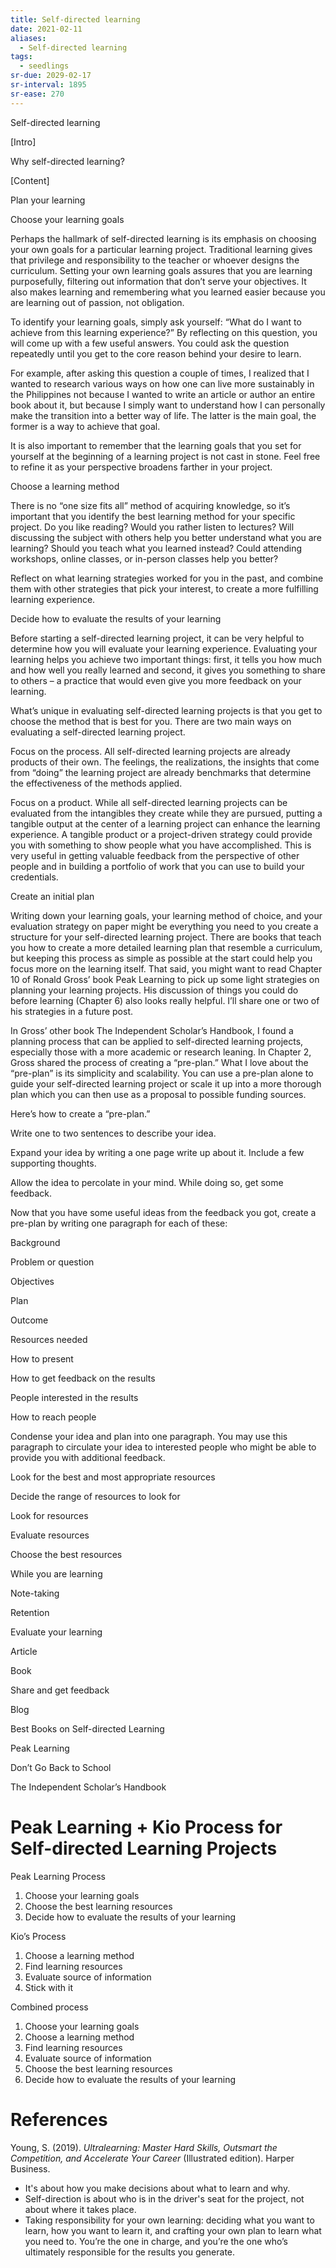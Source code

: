 ```yaml
---
title: Self-directed learning
date: 2021-02-11
aliases:
  - Self-directed learning
tags:
  - seedlings
sr-due: 2029-02-17
sr-interval: 1895
sr-ease: 270
---
```

Self-directed learning

[Intro]

Why self-directed learning?

[Content]

Plan your learning

Choose your learning goals

Perhaps the hallmark of self-directed learning is its emphasis on choosing your own goals for a particular learning project. Traditional learning gives that privilege and responsibility to the teacher or whoever designs the curriculum. Setting your own learning goals assures that you are learning purposefully, filtering out information that don’t serve your objectives. It also makes learning and remembering what you learned easier because you are learning out of passion, not obligation.

To identify your learning goals, simply ask yourself: “What do I want to achieve from this learning experience?” By reflecting on this question, you will come up with a few useful answers. You could ask the question repeatedly until you get to the core reason behind your desire to learn.

For example, after asking this question a couple of times, I realized that I wanted to research various ways on how one can live more sustainably in the Philippines not because I wanted to write an article or author an entire book about it, but because I simply want to understand how I can personally make the transition into a better way of life. The latter is the main goal, the former is a way to achieve that goal.

It is also important to remember that the learning goals that you set for yourself at the beginning of a learning project is not cast in stone. Feel free to refine it as your perspective broadens farther in your project.

Choose a learning method

There is no “one size fits all” method of acquiring knowledge, so it’s important that you identify the best learning method for your specific project. Do you like reading? Would you rather listen to lectures? Will discussing the subject with others help you better understand what you are learning? Should you teach what you learned instead? Could attending workshops, online classes, or in-person classes help you better?

Reflect on what learning strategies worked for you in the past, and combine them with other strategies that pick your interest, to create a more fulfilling learning experience.

Decide how to evaluate the results of your learning

Before starting a self-directed learning project, it can be very helpful to determine how you will evaluate your learning experience. Evaluating your learning helps you achieve two important things: first, it tells you how much and how well you really learned and second, it gives you something to share to others – a practice that would even give you more feedback on your learning.

What’s unique in evaluating self-directed learning projects is that you get to choose the method that is best for you. There are two main ways on evaluating a self-directed learning project.

Focus on the process. All self-directed learning projects are already products of their own. The feelings, the realizations, the insights that come from “doing” the learning project are already benchmarks that determine the effectiveness of the methods applied.

Focus on a product. While all self-directed learning projects can be evaluated from the intangibles they create while they are pursued, putting a tangible output at the center of a learning project can enhance the learning experience. A tangible product or a project-driven strategy could provide you with something to show people what you have accomplished. This is very useful in getting valuable feedback from the perspective of other people and in building a portfolio of work that you can use to build your credentials.

Create an initial plan

Writing down your learning goals, your learning method of choice, and your evaluation strategy on paper might be everything you need to you create a structure for your self-directed learning project. There are books that teach you how to create a more detailed learning plan that resemble a curriculum, but keeping this process as simple as possible at the start could help you focus more on the learning itself. That said, you might want to read Chapter 10 of Ronald Gross’ book Peak Learning to pick up some light strategies on planning your learning projects. His discussion of things you could do before learning (Chapter 6) also looks really helpful. I’ll share one or two of his strategies in a future post.

In Gross’ other book The Independent Scholar’s Handbook, I found a planning process that can be applied to self-directed learning projects, especially those with a more academic or research leaning. In Chapter 2, Gross shared the process of creating a “pre-plan.” What I love about the “pre-plan” is its simplicity and scalability. You can use a pre-plan alone to guide your self-directed learning project or scale it up into a more thorough plan which you can then use as a proposal to possible funding sources.

Here’s how to create a “pre-plan.”

Write one to two sentences to describe your idea.

Expand your idea by writing a one page write up about it. Include a few supporting thoughts.

Allow the idea to percolate in your mind. While doing so, get some feedback.

Now that you have some useful ideas from the feedback you got, create a pre-plan by writing one paragraph for each of these:

Background

Problem or question

Objectives

Plan

Outcome

Resources needed

How to present

How to get feedback on the results

People interested in the results

How to reach people

Condense your idea and plan into one paragraph. You may use this paragraph to circulate your idea to interested people who might be able to provide you with additional feedback.

Look for the best and most appropriate resources

Decide the range of resources to look for

Look for resources

Evaluate resources

Choose the best resources

While you are learning

Note-taking

Retention

Evaluate your learning

Article

Book

Share and get feedback

Blog

Best Books on Self-directed Learning

Peak Learning

Don’t Go Back to School

The Independent Scholar’s Handbook 

# Peak Learning + Kio Process for Self-directed Learning Projects

Peak Learning Process

1. Choose your learning goals
2. Choose the best learning resources
3. Decide how to evaluate the results of your learning

Kio’s Process

1. Choose a learning method
2. Find learning resources
3. Evaluate source of information
4. Stick with it

Combined process

1. Choose your learning goals
2. Choose a learning method
3. Find learning resources
4. Evaluate source of information
5. Choose the best learning resources
6. Decide how to evaluate the results of your learning


# References

Young, S. (2019). _Ultralearning: Master Hard Skills, Outsmart the Competition, and Accelerate Your Career_ (Illustrated edition). Harper Business.
 - It's about how you make decisions about what to learn and why.
- Self-direction is about who is in the driver's seat for the project, not about where it takes place.
- Taking responsibility for your own learning: deciding what you want to learn, how you want to learn it, and crafting your own plan to learn what you need to. You’re the one in charge, and you’re the one who’s ultimately responsible for the results you generate.